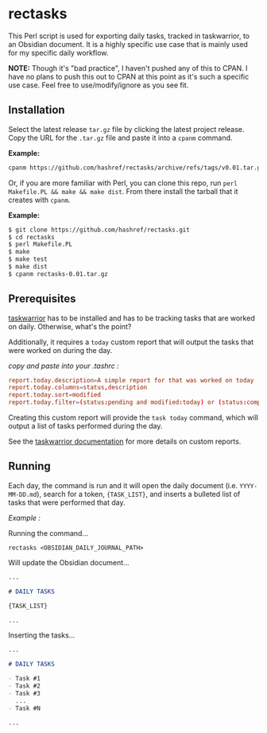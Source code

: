 # rectasks

This Perl script is used for exporting daily tasks, tracked in taskwarrior, to an Obsidian document. It is a highly specific use case that is mainly used for my specific daily workflow.

**NOTE:** Though it's "bad practice", I haven't pushed any of this to CPAN. I have no plans to push this out to CPAN at this point as it's such a specific use case. Feel free to use/modify/ignore as you see fit.

## Installation

Select the latest release `tar.gz` file by clicking the latest project release. Copy the URL for the `.tar.gz` file and paste it into a `cpanm` command.

**Example:**

```sh
cpanm https://github.com/hashref/rectasks/archive/refs/tags/v0.01.tar.gz
```

Or, if you are more familiar with Perl, you can clone this repo, run `perl Makefile.PL && make && make dist`. From there install the tarball that it creates with `cpanm`.

**Example:**

```sh
$ git clone https://github.com/hashref/rectasks.git
$ cd rectasks
$ perl Makefile.PL
$ make
$ make test
$ make dist
$ cpanm rectasks-0.01.tar.gz
```

## Prerequisites

[taskwarrior](https://taskwarrior.org/) has to be installed and has to be tracking tasks that are worked on daily. Otherwise, what's the point?

Additionally, it requires a `today` custom report that will output the tasks that were worked on during the day.

_copy and paste into your .tashrc :_

```conf
report.today.description=A simple report for that was worked on today
report.today.columns=status,description
report.today.sort=modified
report.today.filter=(status:pending and modified:today) or (status:completed and end:today)
```

Creating this custom report will provide the `task today` command, which will output a list of tasks performed during the day.

See the [taskwarrior documentation](https://taskwarrior.org/docs/report/) for more details on custom reports.

## Running

Each day, the command is run and it will open the daily document (i.e. `YYYY-MM-DD.md`), search for a token, `{TASK_LIST}`, and inserts a bulleted list of tasks that were performed that day.

_Example :_

Running the command...

```
rectasks <OBSIDIAN_DAILY_JOURNAL_PATH>
```

Will update the Obsidian document...

```md
...

# DAILY TASKS

{TASK_LIST}

...
```

Inserting the tasks...

```md
...

# DAILY TASKS

- Task #1
- Task #2
- Task #3
  ...
- Task #N

...
```
